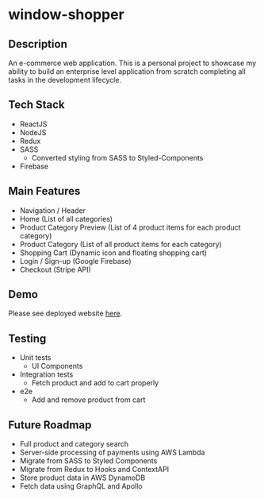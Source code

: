 # window-shopper

## Description
An e-commerce web application. This is a personal project to showcase my ability to build an enterprise level application from scratch completing all tasks in the development lifecycle.


## Tech Stack
- ReactJS
- NodeJS
- Redux
- SASS
  -   Converted styling from SASS to Styled-Components
- Firebase

## Main Features
- Navigation / Header
- Home (List of all categories)
- Product Category Preview (List of 4 product items for each product category)
- Product Category (List of all product items for each category)
- Shopping Cart (Dynamic icon and floating shopping cart)
- Login / Sign-up (Google Firebase)
- Checkout (Stripe API)


## Demo
Please see deployed website [here](https://window-shopper-live.herokuapp.com/).


## Testing
- Unit tests
  - UI Components
- Integration tests
  - Fetch product and add to cart properly
- e2e
  - Add and remove product from cart



## Future Roadmap
- Full product and category search
- Server-side processing of payments using AWS Lambda
- Migrate from SASS to Styled Components
- Migrate from Redux to Hooks and ContextAPI
- Store product data in AWS DynamoDB
- Fetch data using GraphQL and Apollo
